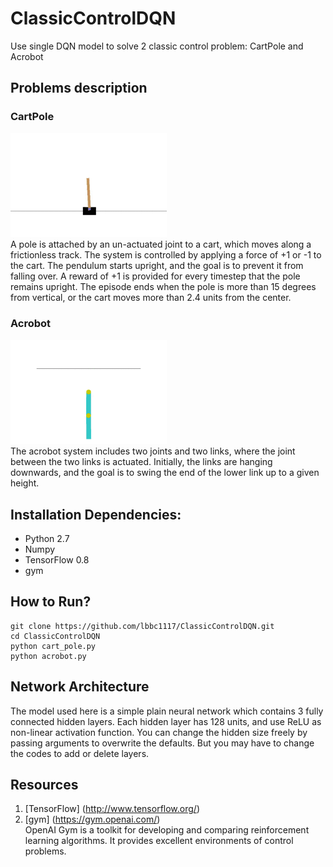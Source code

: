# ClassicControlDQN
Use single DQN model to solve 2 classic control problem: CartPole and Acrobot

## Problems description
### CartPole
<img src="./Resources/cart_pole.gif" width="250"><br>
A pole is attached by an un-actuated joint to a cart, which moves along a frictionless track. The system is controlled by applying a force of +1 or -1 to the cart. The pendulum starts upright, and the goal is to prevent it from falling over. A reward of +1 is provided for every timestep that the pole remains upright. The episode ends when the pole is more than 15 degrees from vertical, or the cart moves more than 2.4 units from the center.
### Acrobot
<img src="./Resources/acrobot.gif" width="250"><br>
The acrobot system includes two joints and two links, where the joint between the two links is actuated. Initially, the links are hanging downwards, and the goal is to swing the end of the lower link up to a given height.

## Installation Dependencies:
* Python 2.7
* Numpy
* TensorFlow 0.8
* gym

## How to Run?
```
git clone https://github.com/lbbc1117/ClassicControlDQN.git
cd ClassicControlDQN
python cart_pole.py
python acrobot.py
```

## Network Architecture
The model used here is a simple plain neural network which contains 3 fully connected hidden layers. Each hidden layer has 128 units, and use ReLU as non-linear activation function.
You can change the hidden size freely by passing arguments to overwrite the defaults. But you may have to change the codes to add or delete layers.

## Resources
1. [TensorFlow] (http://www.tensorflow.org/)
2. [gym] (https://gym.openai.com/)<br>
OpenAI Gym is a toolkit for developing and comparing reinforcement learning algorithms. It provides excellent environments of control problems.

